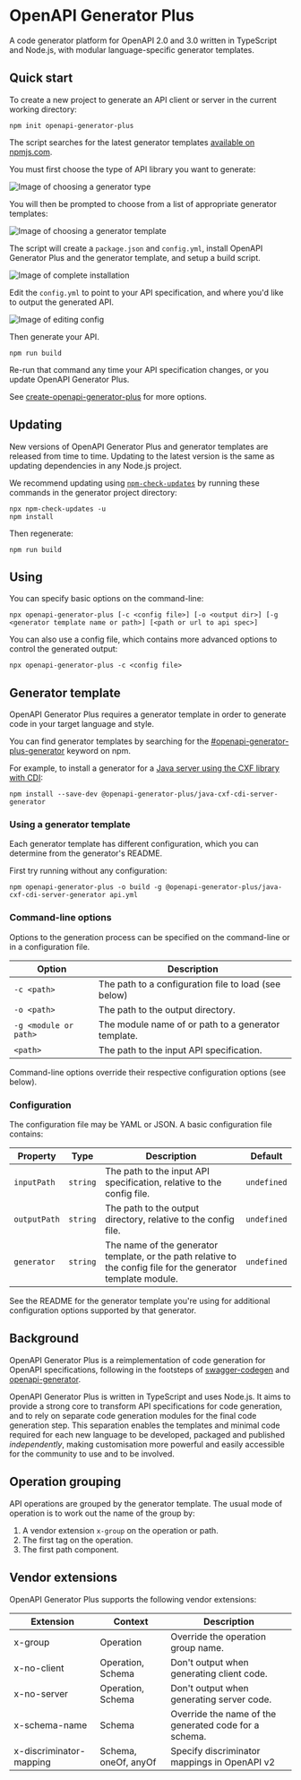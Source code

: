 # OpenAPI Generator Plus

A code generator platform for OpenAPI 2.0 and 3.0 written in TypeScript and Node.js, with modular language-specific generator templates.

## Quick start

To create a new project to generate an API client or server in the current working directory:

```shell
npm init openapi-generator-plus
```

The script searches for the latest generator templates [available on npmjs.com](https://www.npmjs.com/search?q=keywords:openapi-generator-plus-generator).

You must first choose the type of API library you want to generate:

![Image of choosing a generator type](./packages/create/etc/img/choose-template-type.png)

You will then be prompted to choose from a list of appropriate generator templates:

![Image of choosing a generator template](./packages/create/etc/img/choose-template.png)

The script will create a `package.json` and `config.yml`, install OpenAPI Generator Plus
and the generator template, and setup a build script.

![Image of complete installation](./packages/create/etc/img/complete.png)

Edit the `config.yml` to point to your API specification, and where you'd like to output the generated API.

![Image of editing config](./packages/create/etc/img/config.png)

Then generate your API.

```shell
npm run build
```

Re-run that command any time your API specification changes, or you update OpenAPI Generator Plus.

See [create-openapi-generator-plus](https://github.com/karlvr/openapi-generator-plus/tree/master/packages/create)
for more options.

## Updating

New versions of OpenAPI Generator Plus and generator templates are released from time to time. Updating to
the latest version is the same as updating dependencies in any Node.js project.

We recommend updating using [`npm-check-updates`](https://www.npmjs.com/package/npm-check-updates) by running
these commands in the generator project directory:

```shell
npx npm-check-updates -u
npm install
```

Then regenerate:

```shell
npm run build
```

## Using

You can specify basic options on the command-line:

```shell
npx openapi-generator-plus [-c <config file>] [-o <output dir>] [-g <generator template name or path>] [<path or url to api spec>]
```

You can also use a config file, which contains more advanced options to control the generated output:

```shell
npx openapi-generator-plus -c <config file>
```

## Generator template

OpenAPI Generator Plus requires a generator template in order to generate code in your target language and style.

You can find generator templates by searching for the [#openapi-generator-plus-generator](https://www.npmjs.com/search?q=keywords:openapi-generator-plus-generator) keyword on npm.

For example, to install a generator for a [Java server using the CXF library with CDI](https://github.com/karlvr/openapi-generator-plus-generators/tree/master/packages/java-cxf-cdi-server):

```shell
npm install --save-dev @openapi-generator-plus/java-cxf-cdi-server-generator
```

### Using a generator template

Each generator template has different configuration, which you can determine from the generator's README.

First try running without any configuration:

```shell
npm openapi-generator-plus -o build -g @openapi-generator-plus/java-cxf-cdi-server-generator api.yml
```

### Command-line options

Options to the generation process can be specified on the command-line or in a configuration file.

|Option|Description|
|------|-----------|
|`-c <path>`|The path to a configuration file to load (see below)|
|`-o <path>`|The path to the output directory.|
|`-g <module or path>`|The module name of or path to a generator template.|
|`<path>`|The path to the input API specification.|

Command-line options override their respective configuration options (see below).

### Configuration

The configuration file may be YAML or JSON. A basic configuration file contains:

|Property|Type|Description|Default|
|--------|----|-----------|-------|
|`inputPath`|`string`|The path to the input API specification, relative to the config file.|`undefined`|
|`outputPath`|`string`|The path to the output directory, relative to the config file.|`undefined`|
|`generator`|`string`|The name of the generator template, or the path relative to the config file for the generator template module.|`undefined`|

See the README for the generator template you're using for additional configuration options supported by that generator.

## Background

OpenAPI Generator Plus is a reimplementation of code generation for OpenAPI specifications, following
in the footsteps of
[swagger-codegen](https://github.com/swagger-api/swagger-codegen) and
[openapi-generator](https://github.com/OpenAPITools/openapi-generator).

OpenAPI Generator Plus is written in TypeScript and uses Node.js. It aims to provide a strong core to transform API specifications for code generation,
and to rely on separate code generation modules for the final code generation step. This separation enables the templates and
minimal code required for each new language to be developed, packaged and published _independently_, making customisation more powerful
and easily accessible for the community to use and to be involved.

## Operation grouping

API operations are grouped by the generator template. The usual mode of operation is to work out the name
of the group by:

1. A vendor extension `x-group` on the operation or path.
2. The first tag on the operation.
3. The first path component.

## Vendor extensions

OpenAPI Generator Plus supports the following vendor extensions:

|Extension|Context|Description|
|---------|-------|-----------|
|x-group|Operation|Override the operation group name.|
|x-no-client|Operation, Schema|Don't output when generating client code.|
|x-no-server|Operation, Schema|Don't output when generating server code.|
|x-schema-name|Schema|Override the name of the generated code for a schema.|
|x-discriminator-mapping|Schema, oneOf, anyOf|Specify discriminator mappings in OpenAPI v2|
